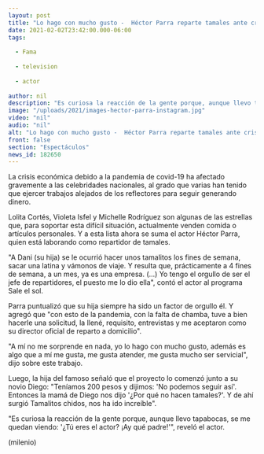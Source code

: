 ```yaml
---
layout: post
title: "Lo hago con mucho gusto -  Héctor Parra reparte tamales ante crisis económica por la pandemia"
date: 2021-02-02T23:42:00.000-06:00
tags:
  
  - Fama
  
  - television
  
  - actor
  
author: nil
description: "Es curiosa la reacción de la gente porque, aunque llevo tapabocas, se me quedan viendo: '¿Tú eres el actor?', reveló el famoso. "
image: "/uploads/2021/images-hector-parra-instagram.jpg"
video: "nil"
audio: "nil"
alt: "Lo hago con mucho gusto -  Héctor Parra reparte tamales ante crisis económica por la pandemia"
front: false
section: "Espectáculos"
news_id: 182650
---
```


La crisis económica debido a la pandemia de covid-19 ha afectado gravemente a las celebridades nacionales, al grado que varias han tenido que ejercer trabajos alejados de los reflectores para seguir generando dinero.  

Lolita Cortés, Violeta Isfel y Michelle Rodríguez son algunas de las estrellas que, para soportar esta difícil situación, actualmente venden comida o artículos personales. Y a esta lista ahora se suma el actor Héctor Parra, quien está laborando como repartidor de tamales. 

"A Dani (su hija) se le ocurrió hacer unos tamalitos los fines de semana, sacar una latina y vámonos de viaje. Y  resulta que, prácticamente a 4 fines de semana, a un mes, ya es una empresa. (...) Yo tengo el orgullo de ser el jefe de repartidores, el puesto me lo dio ella", contó el actor al programa Sale el sol. 

Parra puntualizó que su hija siempre ha sido un factor de orgullo él. Y agregó que "con esto de la pandemia, con la falta de chamba, tuve a bien hacerle una solicitud, la llené, requisito, entrevistas y me aceptaron como su director oficial de reparto a domicilio". 

"A mí no me sorprende en nada, yo lo hago con mucho gusto, además es algo que a mí me gusta, me gusta atender, me gusta mucho ser servicial", dijo sobre este trabajo. 

Luego, la hija del famoso señaló que el proyecto lo comenzó junto a su novio Diego: "Teníamos 200 pesos y  dijimos: 'No podemos seguir así'. Entonces la mamá de Diego nos dijo '¿Por qué no hacen tamales?'. Y de ahí surgió Tamalitos chidos, nos ha ido increíble".  

"Es curiosa la reacción de la gente porque, aunque llevo tapabocas, se me quedan viendo: '¿Tú eres el actor? ¡Ay qué padre!'", reveló el actor. 

(milenio)